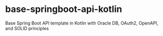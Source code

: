 # base-springboot-api-kotlin
Base Spring Boot API template in Kotlin with Oracle DB, OAuth2, OpenAPI, and SOLID principles
